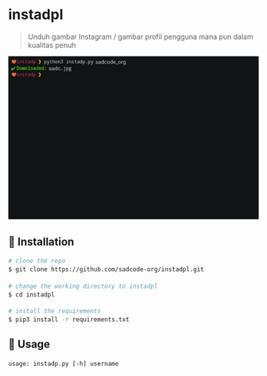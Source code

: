 # instadpl
> Unduh gambar Instagram / gambar profil pengguna mana pun dalam kualitas penuh

<p align="center">
<img src="https://raw.githubusercontent.com/sadcode-org/instadpl/master/insta.png">
</a>
</p>

## :floppy_disk: Installation

```bash
# clone the repo
$ git clone https://github.com/sadcode-org/instadpl.git

# change the working directory to instadpl
$ cd instadpl

# install the requirements
$ pip3 install -r requirements.txt
```

## :hammer: Usage
```
usage: instadp.py [-h] username
```

